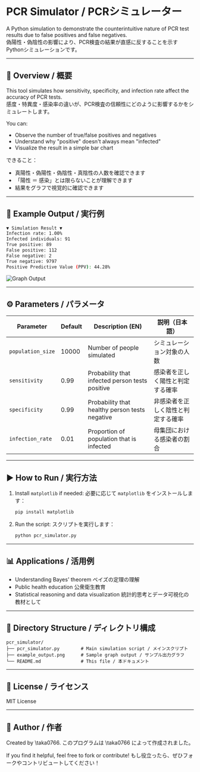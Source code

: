 # PCR Simulator / PCRシミュレーター

A Python simulation to demonstrate the counterintuitive nature of PCR test results due to false positives and false negatives.  
偽陽性・偽陰性の影響により、PCR検査の結果が直感に反することを示すPythonシミュレーションです。

---

## 📌 Overview / 概要

This tool simulates how sensitivity, specificity, and infection rate affect the accuracy of PCR tests.  
感度・特異度・感染率の違いが、PCR検査の信頼性にどのように影響するかをシミュレートします。

You can:
- Observe the number of true/false positives and negatives
- Understand why "positive" doesn't always mean "infected"
- Visualize the result in a simple bar chart

できること：
- 真陽性・偽陽性・偽陰性・真陰性の人数を確認できます  
- 「陽性 ＝ 感染」とは限らないことが理解できます  
- 結果をグラフで視覚的に確認できます  

---

## 🧪 Example Output / 実行例

```bash
▼ Simulation Result ▼
Infection rate: 1.00%
Infected individuals: 91
True positive: 89
False positive: 112
False negative: 2
True negative: 9797
Positive Predictive Value (PPV): 44.28%
````

![Graph Output](example_output.png)

---

## ⚙️ Parameters / パラメータ

| Parameter         | Default | Description (EN)                                | 説明（日本語）           |
| ----------------- | ------- | ----------------------------------------------- | ----------------- |
| `population_size` | 10000   | Number of people simulated                      | シミュレーション対象の人数     |
| `sensitivity`     | 0.99    | Probability that infected person tests positive | 感染者を正しく陽性と判定する確率  |
| `specificity`     | 0.99    | Probability that healthy person tests negative  | 非感染者を正しく陰性と判定する確率 |
| `infection_rate`  | 0.01    | Proportion of population that is infected       | 母集団における感染者の割合     |

---

## ▶️ How to Run / 実行方法

1. Install `matplotlib` if needed:
   必要に応じて `matplotlib` をインストールします：

   ```bash
   pip install matplotlib
   ```

2. Run the script:
   スクリプトを実行します：

   ```bash
   python pcr_simulator.py
   ```

---

## 📊 Applications / 活用例

* Understanding Bayes' theorem
  ベイズの定理の理解
* Public health education
  公衆衛生教育
* Statistical reasoning and data visualization
  統計的思考とデータ可視化の教材として

---

## 📁 Directory Structure / ディレクトリ構成

```
pcr_simulator/
├── pcr_simulator.py        # Main simulation script / メインスクリプト
├── example_output.png      # Sample graph output / サンプル出力グラフ
└── README.md               # This file / 本ドキュメント
```

---

## 📝 License / ライセンス

MIT License

---

## 🙋 Author / 作者

Created by \taka0766.
このプログラムは \taka0766 によって作成されました。

If you find it helpful, feel free to fork or contribute!
もし役立ったら、ぜひフォークやコントリビュートしてください！

```
